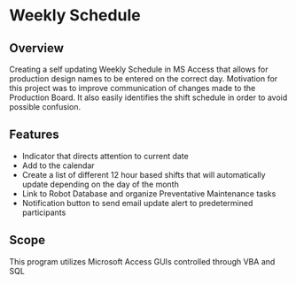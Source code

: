 # Weekly Schedule

## Overview

Creating a self updating Weekly Schedule in MS Access that allows for production design names to be entered on the correct day. Motivation for this project was to improve communication of changes made to the Production Board. It also easily identifies the shift schedule in order to avoid possible confusion. 

## Features
* Indicator that directs attention to current date
* Add to the calendar 
* Create a list of different 12 hour based shifts that will automatically update depending on the day of the month
* Link to Robot Database and organize Preventative Maintenance tasks
* Notification button to send email update alert to predetermined participants

## Scope 

This program utilizes Microsoft Access GUIs controlled through VBA and SQL
